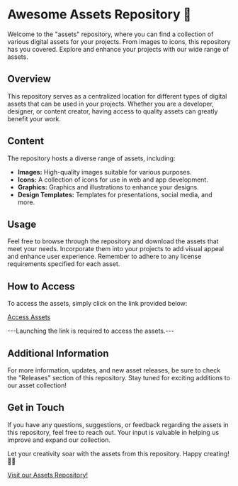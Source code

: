 # Awesome Assets Repository 🚀

Welcome to the "assets" repository, where you can find a collection of various digital assets for your projects. From images to icons, this repository has you covered. Explore and enhance your projects with our wide range of assets.

## Overview

This repository serves as a centralized location for different types of digital assets that can be used in your projects. Whether you are a developer, designer, or content creator, having access to quality assets can greatly benefit your work. 

## Content

The repository hosts a diverse range of assets, including:

- **Images:** High-quality images suitable for various purposes.
- **Icons:** A collection of icons for use in web and app development.
- **Graphics:** Graphics and illustrations to enhance your designs.
- **Design Templates:** Templates for presentations, social media, and more.

## Usage

Feel free to browse through the repository and download the assets that meet your needs. Incorporate them into your projects to add visual appeal and enhance user experience. Remember to adhere to any license requirements specified for each asset.

## How to Access

To access the assets, simply click on the link provided below:

[Access Assets](your_link_here)

---Launching the link is required to access the assets.---

## Additional Information

For more information, updates, and new asset releases, be sure to check the "Releases" section of this repository. Stay tuned for exciting additions to our asset collection!

## Get in Touch

If you have any questions, suggestions, or feedback regarding the assets in this repository, feel free to reach out. Your input is valuable in helping us improve and expand our collection.

Let your creativity soar with the assets from this repository. Happy creating! 🎨🌟

[Visit our Assets Repository!](your_link_here)